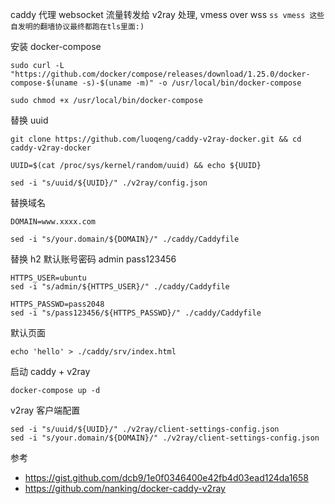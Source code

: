 caddy 代理 websocket 流量转发给 v2ray 处理, vmess over wss `ss vmess 这些自发明的翻墙协议最终都跑在tls里面:)`

安装 docker-compose
```
sudo curl -L "https://github.com/docker/compose/releases/download/1.25.0/docker-compose-$(uname -s)-$(uname -m)" -o /usr/local/bin/docker-compose

sudo chmod +x /usr/local/bin/docker-compose
```

替换 uuid
```
git clone https://github.com/luoqeng/caddy-v2ray-docker.git && cd caddy-v2ray-docker

UUID=$(cat /proc/sys/kernel/random/uuid) && echo ${UUID}

sed -i "s/uuid/${UUID}/" ./v2ray/config.json
```

替换域名
```
DOMAIN=www.xxxx.com

sed -i "s/your.domain/${DOMAIN}/" ./caddy/Caddyfile
```

替换 h2 默认账号密码 admin pass123456
```
HTTPS_USER=ubuntu
sed -i "s/admin/${HTTPS_USER}/" ./caddy/Caddyfile

HTTPS_PASSWD=pass2048
sed -i "s/pass123456/${HTTPS_PASSWD}/" ./caddy/Caddyfile
```

默认页面
```
echo 'hello' > ./caddy/srv/index.html
```

启动 caddy + v2ray
```
docker-compose up -d
```

v2ray 客户端配置
```
sed -i "s/uuid/${UUID}/" ./v2ray/client-settings-config.json
sed -i "s/your.domain/${DOMAIN}/" ./v2ray/client-settings-config.json
```

参考
 - https://gist.github.com/dcb9/1e0f0346400e42fb4d03ead124da1658
 - https://github.com/nanking/docker-caddy-v2ray
